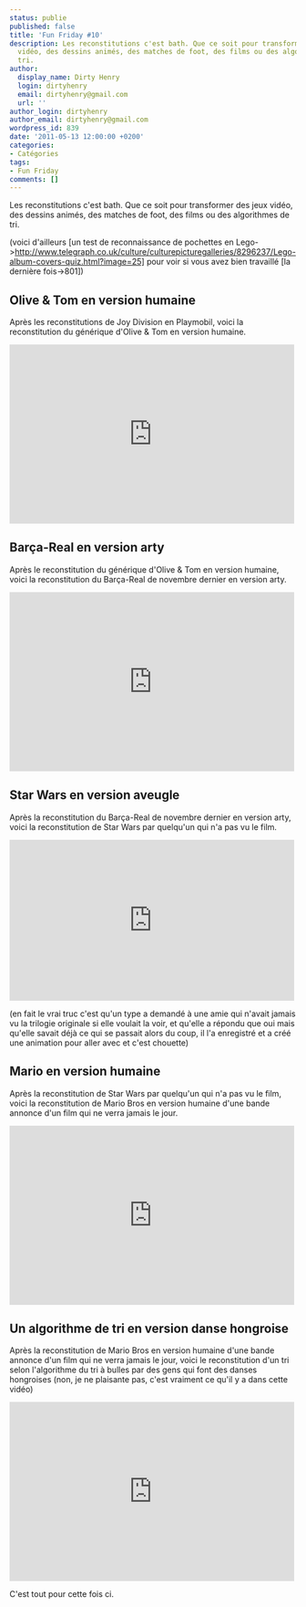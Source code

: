 ```yaml
---
status: publie
published: false
title: 'Fun Friday #10'
description: Les reconstitutions c'est bath. Que ce soit pour transformer des jeux
  vidéo, des dessins animés, des matches de foot, des films ou des algorithmes de
  tri.
author:
  display_name: Dirty Henry
  login: dirtyhenry
  email: dirtyhenry@gmail.com
  url: ''
author_login: dirtyhenry
author_email: dirtyhenry@gmail.com
wordpress_id: 839
date: '2011-05-13 12:00:00 +0200'
categories:
- Catégories
tags:
- Fun Friday
comments: []
---
```

Les reconstitutions c'est bath. Que ce soit pour transformer des jeux vidéo, des dessins animés, des matches de foot, des films ou des algorithmes de tri.

(voici d'ailleurs [un test de reconnaissance de pochettes en Lego->http://www.telegraph.co.uk/culture/culturepicturegalleries/8296237/Lego-album-covers-quiz.html?image=25] pour voir si vous avez bien travaillé [la dernière fois->801])

<h2>Olive & Tom en version humaine</h2>

Après les reconstitutions de Joy Division en Playmobil, voici la reconstitution du générique d'Olive & Tom en version humaine.

<iframe width="500" height="314" src="http://www.youtube.com/embed/BU0f4YKNSYs?rel=0" frameborder="0" allowfullscreen></iframe>

<h2>Barça-Real en version arty</h2>

Après le reconstitution du générique d'Olive & Tom en version humaine, voici la reconstitution du Barça-Real de novembre dernier en version arty.

<iframe width="500" height="314" src="http://www.youtube.com/embed/uGUtpF2n5aM?rel=0" frameborder="0" allowfullscreen></iframe>


<h2>Star Wars en version aveugle</h2>

Après la reconstitution du Barça-Real de novembre dernier en version arty, voici la reconstitution de Star Wars par quelqu'un qui n'a pas vu le film.

<iframe src="http://player.vimeo.com/video/2809991?title=0&byline=0&portrait=0&color=ff0179" width="500" height="282" frameborder="0"></iframe>

(en fait le vrai truc c'est qu'un type a demandé à une amie qui n'avait jamais vu la trilogie originale si elle voulait la voir, et qu'elle a répondu que oui mais qu'elle savait déjà ce qui se passait alors du coup, il l'a enregistré et a créé une animation pour aller avec et c'est chouette)

<h2>Mario en version humaine</h2>

Après la reconstitution de Star Wars par quelqu'un qui n'a pas vu le film, voici la reconstitution de Mario Bros en version humaine d'une bande annonce d'un film qui ne verra jamais le jour.

<iframe width="500" height="314" src="http://www.youtube.com/embed/4TdczoetXk4?rel=0" frameborder="0" allowfullscreen></iframe>

<h2>Un algorithme de tri en version danse hongroise</h2>

Après la reconstitution de Mario Bros en version humaine d'une bande annonce d'un film qui ne verra jamais le jour, voici le reconstitution d'un tri selon l'algorithme du tri à bulles par des gens qui font des danses hongroises (non, je ne plaisante pas, c'est vraiment ce qu'il y a dans cette vidéo)

<iframe width="500" height="314" src="http://www.youtube.com/embed/lyZQPjUT5B4?rel=0" frameborder="0" allowfullscreen></iframe>

C'est tout pour cette fois ci.
